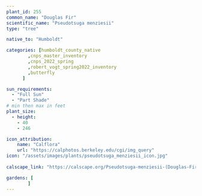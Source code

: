 ```yaml
---
plant_id: 255 
common_name: "Douglas Fir"
scientific_name: "Pseudotsuga menziesii"
type: "tree"

native_to: "Humboldt"

categories: [humboldt_county_native
        ,cnps_master_inventory
        ,cnps_2022_spring
        ,robert_vogt_spring2022_inventory
        ,butterfly
      ]

sun_requirements:
  - "Full Sun"
  - "Part Shade"
# min then max in feet
plant_size:
  - height: 
    - 40 
    - 246

icon_attribution: 
    name: "Calflora"
    url: "https://calphotos.berkeley.edu/cgi/img_query"
icon: "/assets/images/plants/pseudotsuga_menziesii_icon.jpg"
 
calscape_link: "https://calscape.org/Pseudotsuga-menziesii-(Douglas-Fir)"

gardens: [
        ]
---
```








